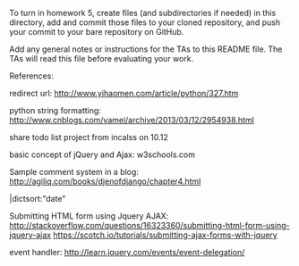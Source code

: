 To turn in homework 5, create files (and subdirectories if needed) in
this directory, add and commit those files to your cloned repository,
and push your commit to your bare repository on GitHub.

Add any general notes or instructions for the TAs to this README file.
The TAs will read this file before evaluating your work.



References:

redirect url:
http://www.yihaomen.com/article/python/327.htm

python string formatting:
http://www.cnblogs.com/vamei/archive/2013/03/12/2954938.html

share todo list project from incalss on 10.12

basic concept of jQuery and Ajax:
w3schools.com

Sample comment system in a blog:
http://agiliq.com/books/djenofdjango/chapter4.html


|dictsort:"date"

Submitting HTML form using Jquery AJAX:
http://stackoverflow.com/questions/16323360/submitting-html-form-using-jquery-ajax
https://scotch.io/tutorials/submitting-ajax-forms-with-jquery

event handler:
http://learn.jquery.com/events/event-delegation/